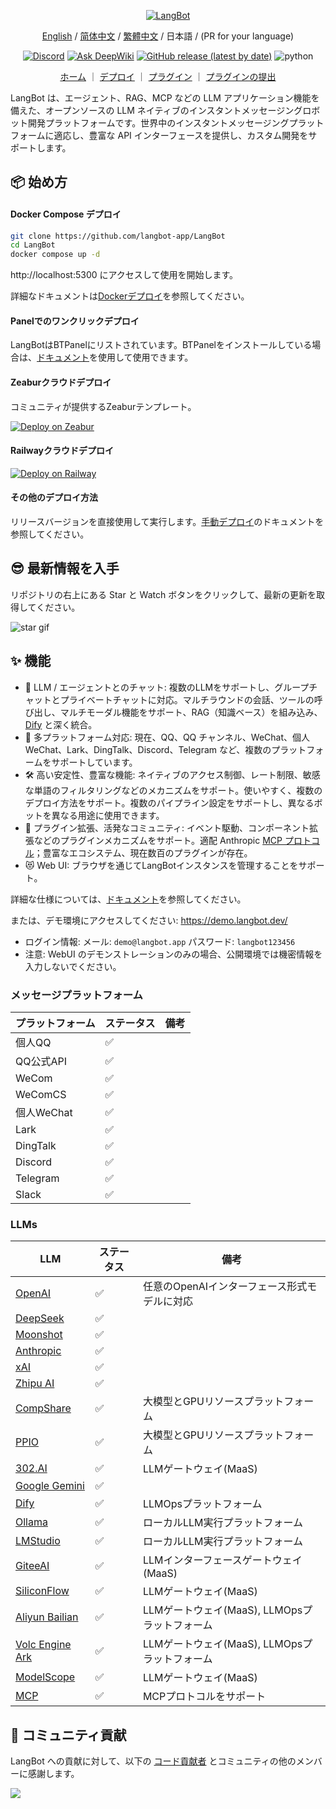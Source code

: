 <p align="center">
<a href="https://langbot.app">
<img src="https://docs.langbot.app/social_en.png" alt="LangBot"/>
</a>

<div align="center">

[English](README_EN.md) / [简体中文](README.md) / [繁體中文](README_TW.md) / 日本語 / (PR for your language)

[![Discord](https://img.shields.io/discord/1335141740050649118?logo=discord&labelColor=%20%235462eb&logoColor=%20%23f5f5f5&color=%20%235462eb)](https://discord.gg/wdNEHETs87)
[![Ask DeepWiki](https://deepwiki.com/badge.svg)](https://deepwiki.com/langbot-app/LangBot)
[![GitHub release (latest by date)](https://img.shields.io/github/v/release/langbot-app/LangBot)](https://github.com/langbot-app/LangBot/releases/latest)
<img src="https://img.shields.io/badge/python-3.10 ~ 3.13 -blue.svg" alt="python">

<a href="https://langbot.app">ホーム</a> ｜
<a href="https://docs.langbot.app/en/insight/guide.html">デプロイ</a> ｜
<a href="https://docs.langbot.app/en/plugin/plugin-intro.html">プラグイン</a> ｜
<a href="https://github.com/langbot-app/LangBot/issues/new?assignees=&labels=%E7%8B%AC%E7%AB%8B%E6%8F%92%E4%BB%B6&projects=&template=submit-plugin.yml&title=%5BPlugin%5D%3A+%E8%AF%B7%E6%B1%82%E7%99%BB%E8%AE%B0%E6%96%B0%E6%8F%92%E4%BB%B6">プラグインの提出</a>

</div>

</p>

LangBot は、エージェント、RAG、MCP などの LLM アプリケーション機能を備えた、オープンソースの LLM ネイティブのインスタントメッセージングロボット開発プラットフォームです。世界中のインスタントメッセージングプラットフォームに適応し、豊富な API インターフェースを提供し、カスタム開発をサポートします。

## 📦 始め方

#### Docker Compose デプロイ

```bash
git clone https://github.com/langbot-app/LangBot
cd LangBot
docker compose up -d
```

http://localhost:5300 にアクセスして使用を開始します。

詳細なドキュメントは[Dockerデプロイ](https://docs.langbot.app/en/deploy/langbot/docker.html)を参照してください。

#### Panelでのワンクリックデプロイ

LangBotはBTPanelにリストされています。BTPanelをインストールしている場合は、[ドキュメント](https://docs.langbot.app/en/deploy/langbot/one-click/bt.html)を使用して使用できます。

#### Zeaburクラウドデプロイ

コミュニティが提供するZeaburテンプレート。

[![Deploy on Zeabur](https://zeabur.com/button.svg)](https://zeabur.com/en-US/templates/ZKTBDH)

#### Railwayクラウドデプロイ

[![Deploy on Railway](https://railway.com/button.svg)](https://railway.app/template/yRrAyL?referralCode=vogKPF)

#### その他のデプロイ方法

リリースバージョンを直接使用して実行します。[手動デプロイ](https://docs.langbot.app/en/deploy/langbot/manual.html)のドキュメントを参照してください。

## 😎 最新情報を入手

リポジトリの右上にある Star と Watch ボタンをクリックして、最新の更新を取得してください。

![star gif](https://docs.langbot.app/star.gif)

## ✨ 機能

- 💬 LLM / エージェントとのチャット: 複数のLLMをサポートし、グループチャットとプライベートチャットに対応。マルチラウンドの会話、ツールの呼び出し、マルチモーダル機能をサポート、RAG（知識ベース）を組み込み、[Dify](https://dify.ai) と深く統合。
- 🤖 多プラットフォーム対応: 現在、QQ、QQ チャンネル、WeChat、個人 WeChat、Lark、DingTalk、Discord、Telegram など、複数のプラットフォームをサポートしています。
- 🛠️ 高い安定性、豊富な機能: ネイティブのアクセス制御、レート制限、敏感な単語のフィルタリングなどのメカニズムをサポート。使いやすく、複数のデプロイ方法をサポート。複数のパイプライン設定をサポートし、異なるボットを異なる用途に使用できます。
- 🧩 プラグイン拡張、活発なコミュニティ: イベント駆動、コンポーネント拡張などのプラグインメカニズムをサポート。適配 Anthropic [MCP プロトコル](https://modelcontextprotocol.io/)；豊富なエコシステム、現在数百のプラグインが存在。
- 😻 Web UI: ブラウザを通じてLangBotインスタンスを管理することをサポート。

詳細な仕様については、[ドキュメント](https://docs.langbot.app/en/insight/features.html)を参照してください。

または、デモ環境にアクセスしてください: https://demo.langbot.dev/
  - ログイン情報: メール: `demo@langbot.app` パスワード: `langbot123456`
  - 注意: WebUI のデモンストレーションのみの場合、公開環境では機密情報を入力しないでください。

### メッセージプラットフォーム

| プラットフォーム | ステータス | 備考 |
| --- | --- | --- |
| 個人QQ | ✅ |  |
| QQ公式API | ✅ |  |
| WeCom | ✅ |  |
| WeComCS | ✅ |  |
| 個人WeChat | ✅ | |
| Lark | ✅ |  |
| DingTalk | ✅ |  |
| Discord | ✅ |  |
| Telegram | ✅ |  |
| Slack | ✅ |  |

### LLMs

| LLM | ステータス | 備考 |
| --- | --- | --- |
| [OpenAI](https://platform.openai.com/) | ✅ | 任意のOpenAIインターフェース形式モデルに対応 |
| [DeepSeek](https://www.deepseek.com/) | ✅ |  |
| [Moonshot](https://www.moonshot.cn/) | ✅ |  |
| [Anthropic](https://www.anthropic.com/) | ✅ |  |
| [xAI](https://x.ai/) | ✅ |  |
| [Zhipu AI](https://open.bigmodel.cn/) | ✅ |  |
| [CompShare](https://www.compshare.cn/?ytag=GPU_YY-gh_langbot) | ✅ | 大模型とGPUリソースプラットフォーム |
| [PPIO](https://ppinfra.com/user/register?invited_by=QJKFYD&utm_source=github_langbot) | ✅ | 大模型とGPUリソースプラットフォーム |
| [302.AI](https://share.302.ai/SuTG99) | ✅ | LLMゲートウェイ(MaaS) |
| [Google Gemini](https://aistudio.google.com/prompts/new_chat) | ✅ | |
| [Dify](https://dify.ai) | ✅ | LLMOpsプラットフォーム |
| [Ollama](https://ollama.com/) | ✅ | ローカルLLM実行プラットフォーム |
| [LMStudio](https://lmstudio.ai/) | ✅ | ローカルLLM実行プラットフォーム |
| [GiteeAI](https://ai.gitee.com/) | ✅ | LLMインターフェースゲートウェイ(MaaS) |
| [SiliconFlow](https://siliconflow.cn/) | ✅ | LLMゲートウェイ(MaaS) |
| [Aliyun Bailian](https://bailian.console.aliyun.com/) | ✅ | LLMゲートウェイ(MaaS), LLMOpsプラットフォーム |
| [Volc Engine Ark](https://console.volcengine.com/ark/region:ark+cn-beijing/model?vendor=Bytedance&view=LIST_VIEW) | ✅ | LLMゲートウェイ(MaaS), LLMOpsプラットフォーム |
| [ModelScope](https://modelscope.cn/docs/model-service/API-Inference/intro) | ✅ | LLMゲートウェイ(MaaS) |
| [MCP](https://modelcontextprotocol.io/) | ✅ | MCPプロトコルをサポート |

## 🤝 コミュニティ貢献

LangBot への貢献に対して、以下の [コード貢献者](https://github.com/langbot-app/LangBot/graphs/contributors) とコミュニティの他のメンバーに感謝します。

<a href="https://github.com/langbot-app/LangBot/graphs/contributors">
  <img src="https://contrib.rocks/image?repo=langbot-app/LangBot" />
</a>
